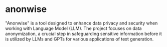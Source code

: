 # anonwise
"Anonwise" is a tool designed to enhance data privacy and security when working with Language Model (LLM). The project focuses on data anonymization, a crucial step in safeguarding sensitive information before it is utilized by LLMs and GPTs for various applications  of text generation.

